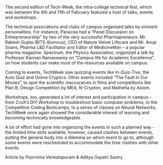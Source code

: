 
The second edition of Tech-Week, the intra-college technical fest,
which was between the 4th and 11th of February featured a host of talks,
 events and workshops.


The technical associations and clubs of campus organised talks by
eminent personalities. For instance, Panacea had a “Panel Discussion on
Entrepreneurship" by two of the very successful Pharmapreneurs: Mr.
Rakesh Gupta (BITS Alumnus), CEO of Nature Velvet Lifecare and Mr. Anup
Soans, Pharma L&amp;D Facilitator and Editor of MedicineMan – a popular
pharma magazine. Spectrum, the Physics Association, organized a talk by
Professor Kannan Ramaswamy on “Campus life for Academic Excellence”, on
how students can make most of the resources available on campus.


Coming to events, TechWeek saw quizzing events like In-Quiz-Tive, the
 Auto Quiz and Online Cryptics. Other events included “The Fault in Our
Movies”, to spot the scientific inaccuracies in films and competitions
like Plan B, Design Competition by MEA, N-Crypton, and Mathefia by
Axiom.


Workshops, too, generated a lot of interest and participation in
campus - from CruX’s DIY Workshop to troubleshoot basic computer
problems, to the Competitive Coding Bootcamps, to a series of classes on
 Neural Networks, TechWeek once again showed the considerable interest
of learning and becoming technically knowledgeable.


A lot of effort had gone into organizing the events in such a planned
 way - the limited time slots available, however, caused clashes between
 events, putting the general body into a dilemma on which event to go
to, although some events were rescheduled to accommodate the time
clashes with other events.


Article by Poornima Venkatapuram &amp; Aditya Gayatri Sastry

